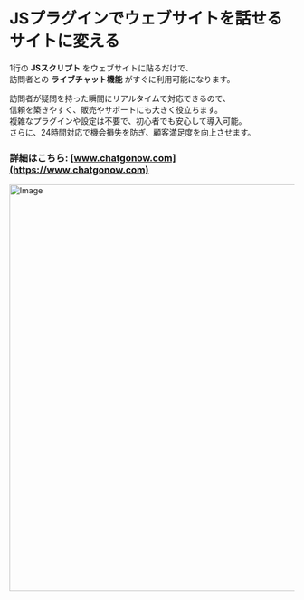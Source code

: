 # JSプラグインでウェブサイトを話せるサイトに変える

1行の **JSスクリプト** をウェブサイトに貼るだけで、  
訪問者との **ライブチャット機能** がすぐに利用可能になります。  

訪問者が疑問を持った瞬間にリアルタイムで対応できるので、  
信頼を築きやすく、販売やサポートにも大きく役立ちます。  
複雑なプラグインや設定は不要で、初心者でも安心して導入可能。  
さらに、24時間対応で機会損失を防ぎ、顧客満足度を向上させます。  

### 詳細はこちら: [www.chatgonow.com](https://www.chatgonow.com)  

<img width="1280" height="720" alt="Image" src="https://github.com/user-attachments/assets/877ef393-c4b1-43e4-9c28-26e7ddb15e2b" />